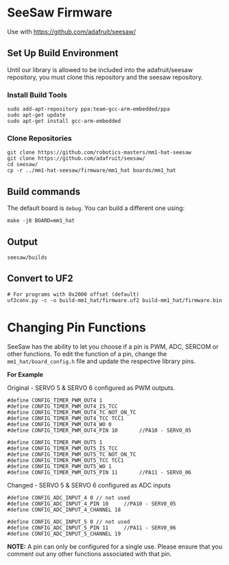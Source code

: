 # SeeSaw Firmware
Use with https://github.com/adafruit/seesaw/


## Set Up Build Environment

Until our library is allowed to be included into the adafruit/seesaw repository, you must clone this repository and the seesaw repository.

### Install Build Tools

```
sudo add-apt-repository ppa:team-gcc-arm-embedded/ppa
sudo apt-get update
sudo apt-get install gcc-arm-embedded
```

### Clone Repositories

```
git clone https://github.com/robotics-masters/mm1-hat-seesaw
git clone https://github.com/adafruit/seesaw/
cd seesaw/
cp -r ../mm1-hat-seesaw/firmware/mm1_hat boards/mm1_hat
```


## Build commands

The default board is `debug`. You can build a different one using:

```
make -j8 BOARD=mm1_hat
```

## Output

```
seesaw/builds
```

## Convert to UF2
```
# For programs with 0x2000 offset (default)
uf2conv.py -c -o build-mm1_hat/firmware.uf2 build-mm1_hat/firmware.bin

```

# Changing Pin Functions

SeeSaw has the ability to let you choose if a pin is PWM, ADC, SERCOM or other functions.  To edit the function of a pin, change the `mm1_hat/board_config.h` file and update the respective library pins. 

**For Example**

Original - SERVO 5 & SERVO 6 configured as PWM outputs.
```
#define CONFIG_TIMER_PWM_OUT4 1
#define CONFIG_TIMER_PWM_OUT4_IS_TCC
#define CONFIG_TIMER_PWM_OUT4_TC NOT_ON_TC
#define CONFIG_TIMER_PWM_OUT4_TCC TCC1
#define CONFIG_TIMER_PWM_OUT4_WO 0
#define CONFIG_TIMER_PWM_OUT4_PIN 10	   //PA10 - SERVO_05

#define CONFIG_TIMER_PWM_OUT5 1
#define CONFIG_TIMER_PWM_OUT5_IS_TCC
#define CONFIG_TIMER_PWM_OUT5_TC NOT_ON_TC
#define CONFIG_TIMER_PWM_OUT5_TCC TCC1
#define CONFIG_TIMER_PWM_OUT5_WO 1
#define CONFIG_TIMER_PWM_OUT5_PIN 11	   //PA11 - SERVO_06
```

Changed - SERVO 5 & SERVO 6 configured as ADC inputs
```
#define CONFIG_ADC_INPUT_4 0 // not used
#define CONFIG_ADC_INPUT_4_PIN 10 	  //PA10 - SERV0_05
#define CONFIG_ADC_INPUT_4_CHANNEL 18

#define CONFIG_ADC_INPUT_5 0 // not used
#define CONFIG_ADC_INPUT_5_PIN 11 	  //PA11 - SERV0_06
#define CONFIG_ADC_INPUT_5_CHANNEL 19
```

**NOTE:**  A pin can only be configured for a single use.  Please ensure that you comment out any other functions associated with that pin. 
